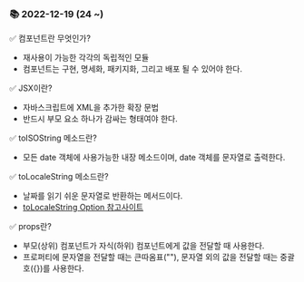 ### 📚 2022-12-19 (24 ~)
✅ 컴포넌트란 무엇인가? <br/>
- 재사용이 가능한 각각의 독립적인 모듈
- 컴포넌트는 구현, 명세화, 패키지화, 그리고 배포 될 수 있어야 한다.

✅ JSX이란? <br/>
- 자바스크립트에 XML을 추가한 확장 문법
- 반드시 부모 요소 하나가 감싸는 형태여야 한다.

✅ toISOString 메소드란? <br/>
- 모든 date 객체에 사용가능한 내장 메소드이며, date 객체를 문자열로 출력한다.

✅ toLocaleString 메소드란? <br/>
- 날짜를 읽기 쉬운 문자열로 반환하는 메서드이다.
- <a href='https://velog.io/@ddaisylee/toLocaleString'>toLocaleString Option 참고사이트</a>

✅ props란? <br/>
- 부모(상위) 컴포넌트가 자식(하위) 컴포넌트에게 값을 전달할 때 사용한다.
- 프로퍼티에 문자열을 전달할 때는 큰따옴표(""), 문자열 외의 값을 전달할 때는 중괄호({})를 사용한다.